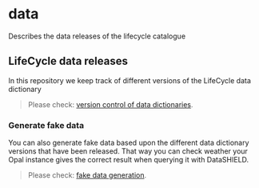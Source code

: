 # data
Describes the data releases of the lifecycle catalogue

## LifeCycle data releases
In this repository we keep track of different versions of the LifeCycle data dictionary
> Please check: [version control of data dictionaries](dictionary/README.md).

### Generate fake data
You can also generate fake data based upon the different data dictionary versions that have been released.
That way you can check weather your Opal instance gives the correct result when querying it with DataSHIELD.
> Please check: [fake data generation](data-generator/README.md).
